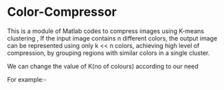 # Color-Compressor

This is a module of Matlab codes to compress images using K-means clustering  , If the input image contains n different colors, the output image can be represented using only k << n colors, achieving high level of compression, by grouping regions with similar colors in a single cluster.

We can change the value of K(no of colours) according to our need 

For example:- 


